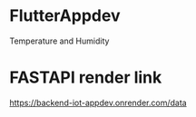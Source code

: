 # FlutterAppdev
Temperature and Humidity

# FASTAPI render link
https://backend-iot-appdev.onrender.com/data
